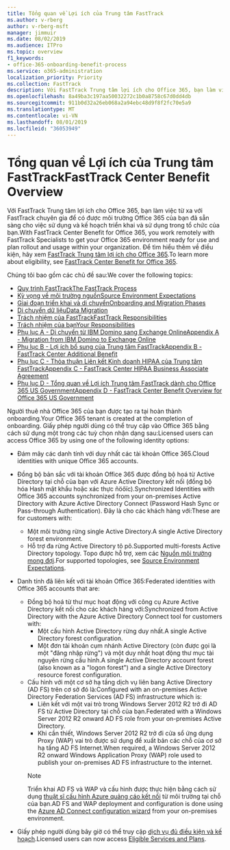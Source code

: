 ```yaml
---
title: Tổng quan về Lợi ích của Trung tâm FastTrack
ms.author: v-rberg
author: v-rberg-msft
manager: jimmuir
ms.date: 08/02/2019
ms.audience: ITPro
ms.topic: overview
f1_keywords:
- office-365-onboarding-benefit-process
ms.service: o365-administration
localization_priority: Priority
ms.collection: FastTrack
description: Với FastTrack Trung tâm lợi ích cho Office 365, bạn làm việc từ xa với FastTrack chuyên gia để có được môi trường Office 365 của bạn đã sẵn sàng cho việc sử dụng và kế hoạch triển khai và sử dụng trong tổ chức của bạn. Để tìm hiểu thêm về điều kiện, hãy xem FastTrack Trung tâm lợi ích cho Office 365.
ms.openlocfilehash: 8a49ba3c197aa50032272c1b0a8758c67d0dd4db
ms.sourcegitcommit: 911b0d32a26eb068a2a94ebc48d9f8f2fc70e5a9
ms.translationtype: MT
ms.contentlocale: vi-VN
ms.lasthandoff: 08/01/2019
ms.locfileid: "36053949"
---
```

# <a name="fasttrack-center-benefit-overview"></a><span data-ttu-id="894ec-104">Tổng quan về Lợi ích của Trung tâm FastTrack</span><span class="sxs-lookup"><span data-stu-id="894ec-104">FastTrack Center Benefit Overview</span></span>

<span data-ttu-id="894ec-105">Với FastTrack Trung tâm lợi ích cho Office 365, bạn làm việc từ xa với FastTrack chuyên gia để có được môi trường Office 365 của bạn đã sẵn sàng cho việc sử dụng và kế hoạch triển khai và sử dụng trong tổ chức của bạn.</span><span class="sxs-lookup"><span data-stu-id="894ec-105">With FastTrack Center Benefit for Office 365, you work remotely with FastTrack Specialists to get your Office 365 environment ready for use and plan rollout and usage within your organization.</span></span> <span data-ttu-id="894ec-106">Để tìm hiểu thêm về điều kiện, hãy xem [FastTrack Trung tâm lợi ích cho Office 365](O365-fasttrack-benefit-for-office-365.md).</span><span class="sxs-lookup"><span data-stu-id="894ec-106">To learn more about eligibility, see [FastTrack Center Benefit for Office 365](O365-fasttrack-benefit-for-office-365.md).</span></span>
  
<span data-ttu-id="894ec-107">Chúng tôi bao gồm các chủ đề sau:</span><span class="sxs-lookup"><span data-stu-id="894ec-107">We cover the following topics:</span></span>
- [<span data-ttu-id="894ec-108">Quy trình FastTrack</span><span class="sxs-lookup"><span data-stu-id="894ec-108">The FastTrack Process</span></span>](O365-fasttrack-process.md) 
- [<span data-ttu-id="894ec-109">Kỳ vọng về môi trường nguồn</span><span class="sxs-lookup"><span data-stu-id="894ec-109">Source Environment Expectations</span></span>](O365-source-environment-expectations.md)
- [<span data-ttu-id="894ec-110">Giai đoạn triển khai và di chuyển</span><span class="sxs-lookup"><span data-stu-id="894ec-110">Onboarding and Migration Phases</span></span>](O365-onboarding-and-migration.md)
- [<span data-ttu-id="894ec-111">Di chuyển dữ liệu</span><span class="sxs-lookup"><span data-stu-id="894ec-111">Data Migration</span></span>](O365-data-migration.md)
- [<span data-ttu-id="894ec-112">Trách nhiệm của FastTrack</span><span class="sxs-lookup"><span data-stu-id="894ec-112">FastTrack Responsibilities</span></span>](O365-fasttrack-responsibilities.md)
- [<span data-ttu-id="894ec-113">Trách nhiệm của bạn</span><span class="sxs-lookup"><span data-stu-id="894ec-113">Your Responsibilities</span></span>](O365-your-responsibilities.md) 
- [<span data-ttu-id="894ec-114">Phụ lục A - Di chuyển từ IBM Domino sang Exchange Online</span><span class="sxs-lookup"><span data-stu-id="894ec-114">Appendix A - Migration from IBM Domino to Exchange Online</span></span>](O365-from-ibm-domino-to-exchange-online.md)
- [<span data-ttu-id="894ec-115">Phụ lục B - Lợi ích bổ sung của Trung tâm FastTrack</span><span class="sxs-lookup"><span data-stu-id="894ec-115">Appendix B - FastTrack Center Additional Benefit</span></span>](O365-fasttrack-additional-benefits.md)
- [<span data-ttu-id="894ec-116">Phụ lục C - Thỏa thuận Liên kết Kinh doanh HIPAA của Trung tâm FastTrack</span><span class="sxs-lookup"><span data-stu-id="894ec-116">Appendix C - FastTrack Center HIPAA Business Associate Agreement</span></span>](O365-hipaa-business-associate-agreement.md)
- [<span data-ttu-id="894ec-117">Phụ lục D - Tổng quan về Lợi ích Trung tâm FastTrack dành cho Office 365 US Government</span><span class="sxs-lookup"><span data-stu-id="894ec-117">Appendix D - FastTrack Center Benefit Overview for Office 365 US Government</span></span>](US-Gov-appendix-overview.md)
    
<span data-ttu-id="894ec-118">Người thuê nhà Office 365 của bạn được tạo ra tại hoàn thành onboarding.</span><span class="sxs-lookup"><span data-stu-id="894ec-118">Your Office 365 tenant is created at the completion of onboarding.</span></span> <span data-ttu-id="894ec-119">Giấy phép người dùng có thể truy cập vào Office 365 bằng cách sử dụng một trong các tuỳ chọn nhận dạng sau:</span><span class="sxs-lookup"><span data-stu-id="894ec-119">Licensed users can access Office 365 by using one of the following identity options:</span></span>
- <span data-ttu-id="894ec-120">Đám mây các danh tính với duy nhất các tài khoản Office 365.</span><span class="sxs-lookup"><span data-stu-id="894ec-120">Cloud identities with unique Office 365 accounts.</span></span>
- <span data-ttu-id="894ec-121">Đồng bộ bản sắc với tài khoản Office 365 được đồng bộ hoá từ Active Directory tại chỗ của bạn với Azure Active Directory kết nối (đồng bộ hóa Hash mật khẩu hoặc xác thực ñöôïc).</span><span class="sxs-lookup"><span data-stu-id="894ec-121">Synchronized Identities with Office 365 accounts synchronized from your on-premises Active Directory with Azure Active Directory Connect (Password Hash Sync or Pass-through Authentication).</span></span> <span data-ttu-id="894ec-122">Đây là cho các khách hàng với:</span><span class="sxs-lookup"><span data-stu-id="894ec-122">These are for customers with:</span></span>
  - <span data-ttu-id="894ec-123">Một môi trường rừng single Active Directory.</span><span class="sxs-lookup"><span data-stu-id="894ec-123">A single Active Directory forest environment.</span></span>
  - <span data-ttu-id="894ec-124">Hỗ trợ đa rừng Active Directory tô pô.</span><span class="sxs-lookup"><span data-stu-id="894ec-124">Supported multi-forests Active Directory topology.</span></span> <span data-ttu-id="894ec-125">Topo được hỗ trợ, xem các [Nguồn môi trường mong đợi](O365-source-environment-expectations.md).</span><span class="sxs-lookup"><span data-stu-id="894ec-125">For supported topologies, see [Source Environment Expectations](O365-source-environment-expectations.md).</span></span>
- <span data-ttu-id="894ec-126">Danh tính đã liên kết với tài khoản Office 365:</span><span class="sxs-lookup"><span data-stu-id="894ec-126">Federated identities with Office 365 accounts that are:</span></span>
  - <span data-ttu-id="894ec-127">Đồng bộ hoá từ thư mục hoạt động với công cụ Azure Active Directory kết nối cho các khách hàng với:</span><span class="sxs-lookup"><span data-stu-id="894ec-127">Synchronized from Active Directory with the Azure Active Directory Connect tool for customers with:</span></span>
      - <span data-ttu-id="894ec-128">Một cấu hình Active Directory rừng duy nhất.</span><span class="sxs-lookup"><span data-stu-id="894ec-128">A single Active Directory forest configuration.</span></span>
      - <span data-ttu-id="894ec-129">Một đơn tài khoản cụm nhánh Active Directory (còn được gọi là một "đăng nhập rừng") và một duy nhất hoạt động thư mục tài nguyên rừng cấu hình.</span><span class="sxs-lookup"><span data-stu-id="894ec-129">A single Active Directory account forest (also known as a "logon forest") and a single Active Directory resource forest configuration.</span></span>
  - <span data-ttu-id="894ec-130">Cấu hình với một cơ sở hạ tầng dịch vụ liên bang Active Directory (AD FS) trên cơ sở đó là:</span><span class="sxs-lookup"><span data-stu-id="894ec-130">Configured with an on-premises Active Directory Federation Services (AD FS) infrastructure which is:</span></span>
      - <span data-ttu-id="894ec-131">Liên kết với một vai trò trong Windows Server 2012 R2 trở đi AD FS từ Active Directory tại chỗ của bạn.</span><span class="sxs-lookup"><span data-stu-id="894ec-131">Federated with a Windows Server 2012 R2 onward AD FS role from your on-premises Active Directory.</span></span>
      - <span data-ttu-id="894ec-132">Khi cần thiết, Windows Server 2012 R2 trở đi cửa sổ ứng dụng Proxy (WAP) vai trò được sử dụng để xuất bản các chỗ của cơ sở hạ tầng AD FS Internet.</span><span class="sxs-lookup"><span data-stu-id="894ec-132">When required, a Windows Server 2012 R2 onward Windows Application Proxy (WAP) role used to publish your on-premises AD FS infrastructure to the internet.</span></span>
    > [!NOTE]
    > <span data-ttu-id="894ec-133">Triển khai AD FS và WAP và cấu hình được thực hiện bằng cách sử dụng [thuật sĩ cấu hình Azure quảng cáo kết nối](https://go.microsoft.com/fwlink/?linkid=844794) từ môi trường tại chỗ của bạn.</span><span class="sxs-lookup"><span data-stu-id="894ec-133">AD FS and WAP deployment and configuration is done using the [Azure AD Connect configuration wizard](https://go.microsoft.com/fwlink/?linkid=844794) from your on-premises environment.</span></span> 
  
- <span data-ttu-id="894ec-134">Giấy phép người dùng bây giờ có thể truy cập [dịch vụ đủ điều kiện và kế hoạch](M365-eligible-services-and-plans.md).</span><span class="sxs-lookup"><span data-stu-id="894ec-134">Licensed users can now access [Eligible Services and Plans](M365-eligible-services-and-plans.md).</span></span>
    

 
